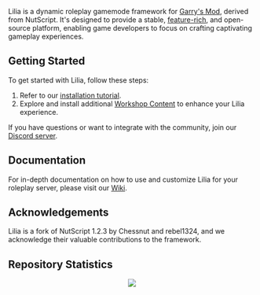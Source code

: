 Lilia is a dynamic roleplay gamemode framework for [Garry's Mod](https://gmod.facepunch.com/), derived from NutScript. It's designed to provide a stable, [feature-rich](https://github.com/Lilia-Framework/Lilia/wiki/Features-List), and open-source platform, enabling game developers to focus on crafting captivating gameplay experiences.

## Getting Started

To get started with Lilia, follow these steps:

1. Refer to our [installation tutorial](https://github.com/Lilia-Framework/Lilia/wiki/Installation-Tutorial).
2. Explore and install additional [Workshop Content](https://steamcommunity.com/sharedfiles/filedetails/?id=2959728255) to enhance your Lilia experience.

If you have questions or want to integrate with the community, join our [Discord server](https://discord.gg/6A94jYsfBk).

## Documentation

For in-depth documentation on how to use and customize Lilia for your roleplay server, please visit our [Wiki](https://github.com/Lilia-Framework/Lilia/wiki).

## Acknowledgements

Lilia is a fork of NutScript 1.2.3 by Chessnut and rebel1324, and we acknowledge their valuable contributions to the framework.

## Repository Statistics

<p align="center">
  <img src="https://repobeats.axiom.co/api/embed/660cce650311f7194a70c7b65fb5e33506950da8.svg">
</p>
